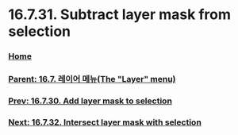 # 16.7.31. Subtract layer mask from selection

### [Home](./00-home.md)
### [Parent: 16.7. 레이어 메뉴(The "Layer" menu)](./16-07-00-the-layer-menu.md)
### [Prev: 16.7.30. Add layer mask to selection](./16-07-30-add-layer-mask-to-selection.md)
### [Next: 16.7.32. Intersect layer mask with selection](./16-07-32-intersect-layer-mask-with-selection.md)
